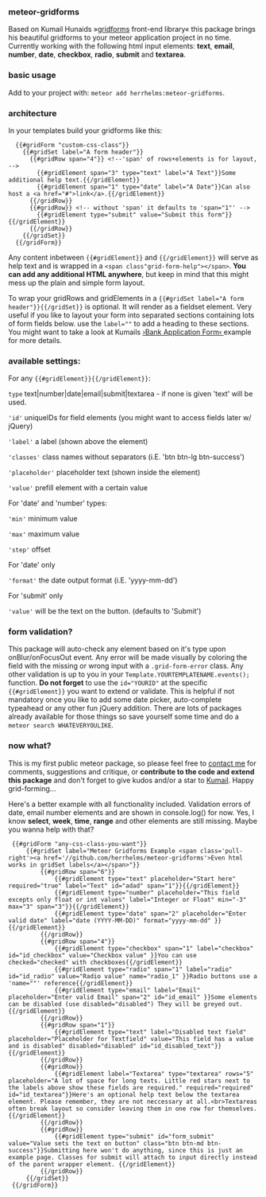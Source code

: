 ### meteor-gridforms

Based on Kumail Hunaids »[gridforms](https://github.com/kumailht/gridforms) front-end library« this package brings his beautiful gridforms to your meteor application project in no time. Currently working with the following html input elements:   **text**, **email**, **number**, **date**, **checkbox**, **radio**, **submit** and **textarea**.


### basic usage

Add to your project with: ```meteor add herrhelms:meteor-gridforms```.


### architecture

In your templates build your gridforms like this:

```
  {{#gridForm "custom-css-class"}} 
    {{#gridSet label="A form header"}}
      {{#gridRow span="4"}} <!--'span' of rows+elements is for layout, -->
        {{#gridElement span="3" type="text" label="A Text"}}Some additional help text.{{/gridElement}}
        {{#gridElement span="1" type="date" label="A Date"}}Can also host a <a href="#">link</a>.{{/gridElement}}
      {{/gridRow}}  
      {{#gridRow}} <!-- without 'span' it defaults to 'span="1"' -->
        {{#gridElement type="submit" value="Submit this form"}}{{/gridElement}}
      {{/gridRow}}  
    {{/gridSet}}
  {{/gridForm}}
```

Any content inbetween `{{#gridElement}}` and `{{/gridElement}}` will serve as help text and is wrapped in a `<span class"grid-form-help"></span>`. **You can add any additional HTML anywhere**, but keep in mind that this might mess up the plain and simple form layout. 

To wrap your gridRows and gridElements in a `{{#gridSet label="A form header"}}{{/gridSet}}` is optional. It will render as a fieldset element. Very useful if you like to layout your form into separated sections containing lots of form fields below.  use the `label=""` to add a heading to these sections. You might want to take a look at Kumails [›Bank Application Form‹ ](http://kumailht.com/gridforms/example.html) example for more details.

### available settings:

For any `{{#gridElement}}{{/gridElement}}`:

  `type`          text|number|date|email|submit|textarea - if none is given 'text' will be used.
  
  `'id'`          uniqueIDs for field elements (you might want to access fields later w/ jQuery)
  
  `'label'`       a label (shown above the element)
  
  `'classes'`     class names without separators (i.E. 'btn btn-lg btn-success')
  
  `'placeholder'` placeholder text (shown inside the element)  

  `'value'`       prefill element with a certain value

For 'date' and 'number' types:

  `'min'`         minimum value
  
  `'max'`         maximum value  

  `'step'`        offset

For 'date' only

  `'format'`      the date output format (i.E. 'yyyy-mm-dd')

For 'submit' only

  `'value'`       will be the text on the button. (defaults to 'Submit')


  
### form validation?

This package will auto-check any element based on it's type upon onBlur/onFocusOut event. Any error will be made visually by coloring the field with the missing or wrong input with a `.grid-form-error` class. Any other validation is up to you in your `Template.YOURTEMPLATENAME.events();` function. **Do not forget** to use the `id="YOURID"` at the specific `{{#gridElement}}` you want to extend or validate. This is helpful if not mandatory once you like to add some date picker, auto-complete typeahead or any other fun jQuery addition. There are lots of packages already available for those things so save yourself some time and do a `meteor search WHATEVERYOULIKE`.

### now what?

This is my first public meteor package, so please feel free to [contact me](https://twitter.com/herrhelms) for comments, suggestions and critique, or **contribute to the code and extend this package** and don't forget to give kudos and/or a star to [Kumail](https://github.com/kumailht). Happy grid-forming...

Here's a better example with all functionality included. Validation errors of date, email number elements and are shown in console.log() for now. 
Yes, I know **select**, **week**, **time**, **range** and other elements are still missing. Maybe you wanna help with that? 
 
```
 {{#gridForm "any-css-class-you-want"}} 
	 {{#gridSet label="Meteor Gridforms Example <span class='pull-right'><a href='//github.com/herrhelms/meteor-gridforms'>Even html works in gridSet labels</a></span>"}}
		 {{#gridRow span="6"}}	
			 {{#gridElement type="text" placeholder="Start here" required="true" label="Text" id="adad" span="1"}}{{/gridElement}}
			 {{#gridElement type="number" placeholder="This field excepts only float or int values" label="Integer or Float" min="-3" max="3" span="3"}}{{/gridElement}}
			 {{#gridElement type="date" span="2" placeholder="Enter valid date" label="date (YYYY-MM-DD)" format="yyyy-mm-dd" }}{{/gridElement}}
		 {{/gridRow}}	
		 {{#gridRow span="4"}}	
			 {{#gridElement type="checkbox" span="1" label="checkbox" id="id_checkbox" value="Checkbox value" }}You can use checked="checked" with checkboxes{{/gridElement}}
			 {{#gridElement type="radio" span="1" label="radio" id="id_radio" value="Radio value" name="radio_1" }}Radio buttons use a 'name=""' reference{{/gridElement}}
			 {{#gridElement type="email" label="Email" placeholder="Enter valid Email" span="2" id="id_email" }}Some elements can be disabled (use disabled="disabled") They will be greyed out.{{/gridElement}}
		 {{/gridRow}}	
		 {{#gridRow span="1"}}	
			 {{#gridElement type="text" label="Disabled text field" placeholder="Placeholder for Textfield" value="This field has a value and is disabled" disabled="disabled" id="id_disabled_text"}}{{/gridElement}}
		 {{/gridRow}}	
		 {{#gridRow}}	
			 {{#gridElement label="Textarea" type="textarea" rows="5" placeholder="A lot of space for long texts. Little red stars next to the labels above show these fields are required." required="required" id="id_textarea"}}Here's an optional help text below the textarea element. Please remember, they are not neccessary at all.<br>Textareas often break layout so consider leaving them in one row for themselves.{{/gridElement}}
		 {{/gridRow}}	
		 {{#gridRow}}	
			 {{#gridElement type="submit" id="form_submit" value="Value sets the text on button" class="btn btn-md btn-success"}}Submitting here won't do anything, since this is just an example page. Classes for submit will attach to input directly instead of the parent wrapper element. {{/gridElement}}
		 {{/gridRow}}	
	 {{/gridSet}}
 {{/gridForm}}
```
